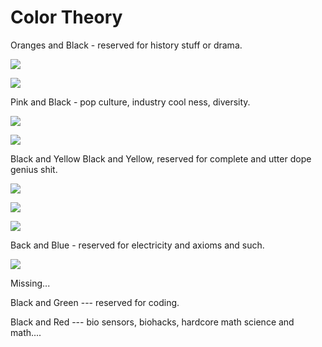 # Color Theory

Oranges and Black - reserved for history stuff or drama.

![](http://res.cloudinary.com/dzryfxssm/image/upload/v1475859995/color_theory_drama_orange_beexah.jpg)

![](http://res.cloudinary.com/dzryfxssm/image/upload/v1475859997/color_theory_orange__xaezfe.jpg)

Pink and Black - pop culture, industry cool ness, diversity.

![](http://res.cloudinary.com/dzryfxssm/image/upload/v1475859995/color_theory_pink_nfjmpk.jpg)

![](http://res.cloudinary.com/dzryfxssm/image/upload/v1475859997/color_theory_pink2_w3xepv.jpg)

Black and Yellow Black and Yellow, reserved for complete and utter dope genius shit. 

![](http://res.cloudinary.com/dzryfxssm/image/upload/v1475859996/color_theory_linux2_aoqrzm.jpg)

![](http://res.cloudinary.com/dzryfxssm/image/upload/v1475859994/color_theory_linux_jyrcks.jpg)

![](http://res.cloudinary.com/dzryfxssm/image/upload/v1475859998/color_theory_linux3_p62xrl.jpg)

Back and Blue - reserved for electricity and axioms and such. 

![](http://res.cloudinary.com/dzryfxssm/image/upload/v1475859997/color_theory_electric_s2agid.jpg)

Missing...

Black and Green --- reserved for coding.

Black and Red --- bio sensors, biohacks, hardcore math science and math....


